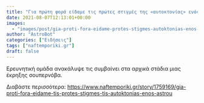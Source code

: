 ```yaml
---
title: "Για πρώτη φορά είδαμε τις πρώτες στιγμές της «αυτοκτονίας» ενός άστρου"
date: 2021-08-07T12:13:01+00:00
images:
  - "images/post/gia-proti-fora-eidame-protes-stigmes-autoktonias-enos-astrou.jpg"
author: "AstroBot"
categories: ["Ειδήσεις"]
tags: ["naftemporiki.gr"]
draft: false
---
```


Ερευνητική ομάδα ανακάλυψε τις συμβαίνει στα αρχικά στάδια μιας έκρηξης σουπερνόβα.

Διαβάστε περισσότερα: https://www.naftemporiki.gr/story/1759169/gia-proti-fora-eidame-tis-protes-stigmes-tis-autoktonias-enos-astrou
